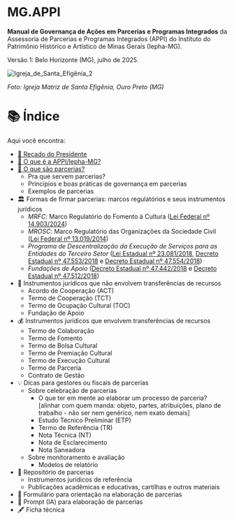 # MG.APPI
**Manual de Governança de Ações em Parcerias e Programas Integrados** da Assessoria de Parcerias e Programas Integrados (APPI) do Instituto do Patrimônio Histórico e Artístico de Minas Gerais (Iepha-MG).

Versão 1: Belo Horizonte (MG), julho de 2025.

![Igreja_de_Santa_Efigênia_2](https://github.com/user-attachments/assets/057d28f0-49d2-4ae5-be0c-ade12d75867b)

_Foto: Igreja Matriz de Santa Efigênia, Ouro Preto (MG)_

# 📚 Índice
Aqui você encontra:

- [📣 Recado do Presidente](recado.md)
- [🙋 O que é a APPI/Iepha-MG?](/mg.appi.github.io/appi.md)
- [🤝 O que são parcerias?](parcerias.md)
   - Pra que servem parcerias?
   - Princípios e boas práticas de governança em parcerias
   - Exemplos de parcerias
- 🏛️ Formas de firmar parcerias: marcos regulatórios e seus instrumentos jurídicos
   - _MRFC_: Marco Regulatório do Fomento à Cultura ([Lei Federal nº 14.903/2024](http://legislacao.planalto.gov.br/legisla/legislacao.nsf/Viw_Identificacao/lei%2014.903-2024?OpenDocument))
   - _MROSC_: Marco Regulatório das Organizações da Sociedade Civil ([Lei Federal nº 13.019/2014](https://www.planalto.gov.br/ccivil_03/_ato2011-2014/2014/lei/L13019compilado.htm))
   - _Programa de Descentralização da Execução de Serviços para as Entidades do Terceiro Setor_ ([Lei Estadual nº 23.081/2018](https://www.almg.gov.br/legislacao-mineira/LEI/23081/2018/), [Decreto Estadual nº 47.553/2018](https://www.almg.gov.br/consulte/legislacao/completa/completa.html?num=47553&ano=2018&tipo=DEC) e [Decreto Estadual nº 47.554/2018](https://www.almg.gov.br/consulte/legislacao/completa/completa.html?num=47554&ano=2018&tipo=DEC))
   - _Fundações de Apoio_ ([Decreto Estadual nº 47.442/2018](https://www.almg.gov.br/consulte/legislacao/completa/completa.html?tipo=DEC&num=47442&comp=&ano=2018) e [Decreto Estadual nº 47.512/2018](https://www.almg.gov.br/consulte/legislacao/completa/completa.html?tipo=DEC&num=47512&comp=&ano=2018))
- 🚀 Instrumentos jurídicos que não envolvem transferências de recursos
   - Acordo de Cooperação (ACT)
   - Termo de Cooperação (TCT)
   - Termo de Ocupação Cultural (TOC)
   - Fundação de Apoio
- 💰 Instrumentos jurídicos que envolvem transferências de recursos
   - Termo de Colaboração
   - Termo de Fomento
   - Termo de Bolsa Cultural
   - Termo de Premiação Cultural
   - Termo de Execução Cultural
   - Termo de Parceria
   - Contrato de Gestão
- 💡 Dicas para gestores ou fiscais de parcerias
   - Sobre celebração de parcerias
      - O que ter em mente ao elaborar um processo de parceria? [alinhar com quem manda: objeto, partes, atribuições, plano de trabalho  - não ser nem genérico, nem exato demais]
      - Estudo Técnico Preliminar (ETP)
      - Termo de Referência (TR)
      - Nota Técnica (NT)
      - Nota de Esclarecimento
      - Nota Saneadora
   - Sobre monitoramento e avaliação
      - Modelos de relatório
- 📖 Repositório de parcerias
   - Instrumentos jurídicos de referência
   - Publicações acadêmicas e educativas, cartilhas e outros materiais
- 🏁 Formulário para orientação na elaboração de parcerias
- 🤖 Prompt (IA) para elaboração de parcerias
- 🖋️ Ficha técnica
